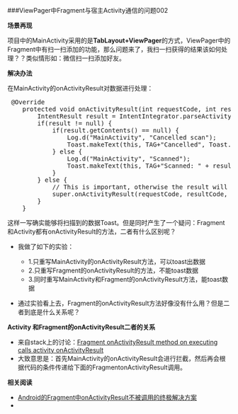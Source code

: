 ###ViewPager中Fragment与宿主Activity通信的问题002

**场景再现**

项目中的MainActivity采用的是**TabLayout+ViewPager**的方式，ViewPager中的Fragment中有扫一扫添加的功能，那么问题来了，我扫一扫获得的结果该如何处理？？类似情形如：微信扫一扫添加好友。

**解决办法**

在MainActivity的onActivityResult对数据进行处理：
<pre>
 @Override
    protected void onActivityResult(int requestCode, int resultCode, Intent data) {
        IntentResult result = IntentIntegrator.parseActivityResult(requestCode, resultCode, data);
        if(result != null) {
            if(result.getContents() == null) {
                Log.d("MainActivity", "Cancelled scan");
                Toast.makeText(this, TAG+"Cancelled", Toast.LENGTH_LONG).show();
            } else {
                Log.d("MainActivity", "Scanned");
                Toast.makeText(this, TAG+"Scanned: " + result.getContents(), Toast.LENGTH_LONG).show();
            }
        } else {
            // This is important, otherwise the result will not be passed to the fragment
            super.onActivityResult(requestCode, resultCode, data);
        }
    }
</pre>
这样一写确实能够将扫描到的数据Toast。但是同时产生了一个疑问：Fragment 和Activity都有onActivityResult的方法，二者有什么区别呢？

-  我做了如下的实验：
	-  1.只重写MainActivity的onActivityResult方法，可以toast出数据
	-  2.只重写Fragment的onActivityResult的方法，不能toast数据
	-  3.同时重写MainActivity和Fragment的onActivityResult方法，能toast数据
	
-  通过实验看上去，Fragment的onActivityResult方法好像没有什么用？但是二者到底是什么关系呢？


**Activity 和Fragment的onActivityResult二者的关系**

-  来自stack上的讨论：[Fragment onActivityResult method on executing calls activity onActivityResult](http://stackoverflow.com/questions/16434617/fragment-onactivityresult-method-on-executing-calls-activity-onactivityresult)
-  大致意思是：首先MainActivity的onActivityResult会进行拦截，然后再会根据代码的条件传递给下面的FragmentonActivityResult调用。

**相关阅读**

-  [Android的Fragment中onActivityResult不被调用的终极解决方案](http://jameszhao84.iteye.com/blog/2208433)
-  